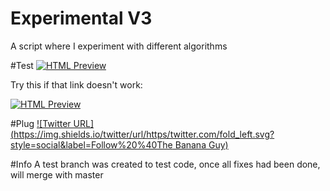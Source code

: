# Experimental V3
A script where I experiment with different algorithms

#Test
[![HTML Preview](https://img.shields.io/badge/Click%20to%20Preview-%20-blue.svg)](http://htmlpreview.github.io/?https://github.com/kakol20/Experimental-V3/blob/master/index.html)

Try this if that link doesn't work:

[![HTML Preview](https://img.shields.io/badge/Click%20to%20Preview-%20-blue.svg)](https://htmlpreview.github.io/?https://github.com/kakol20/Experimental-V3/blob/master/index.html)

#Plug
[![Twitter URL](https://img.shields.io/twitter/url/https/twitter.com/fold_left.svg?style=social&label=Follow%20%40The Banana Guy)](https://twitter.com/the_banana_guy_)

#Info
A test branch was created to test code, once all fixes had been done, will merge with master
